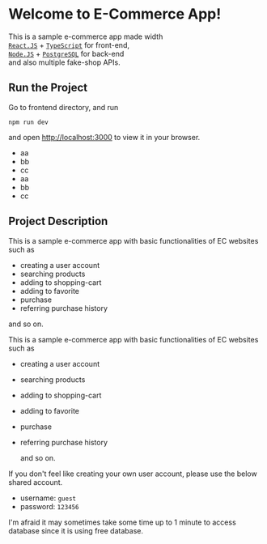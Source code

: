 # Welcome to E-Commerce App!

This is a sample e-commerce app made width<br/>
[`React.JS`](https://react.dev/) + [`TypeScript`](https://www.typescriptlang.org/) for front-end,<br/>
[`Node.JS`](https://nodejs.org/) + [`PostgreSQL`](https://www.postgresql.org/) for back-end<br/>
and also multiple fake-shop APIs.<br/>

## Run the Project

Go to frontend directory, and run

```
npm run dev
```

and open [http://localhost:3000](http://localhost:3000) to view it in your browser.

- aa
- bb
- cc
- aa
- bb
- cc

## Project Description

This is a sample e-commerce app with basic functionalities of EC websites such as

- creating a user account
- searching products
- adding to shopping-cart
- adding to favorite
- purchase
- referring purchase history

and so on.

This is a sample e-commerce app with basic functionalities of EC websites such as

- creating a user account
- searching products
- adding to shopping-cart
- adding to favorite
- purchase
- referring purchase history

  and so on.

If you don't feel like creating your own user account, please use the below shared account.<br/>

- username: `guest`<br/>
- password: `123456`<br/>

I'm afraid it may sometimes take some time up to 1 minute to access database since it is using free database.
